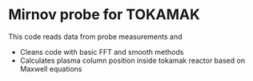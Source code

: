 # Mirnov probe for TOKAMAK
This code reads data from probe measurements and

* Cleans code with basic FFT and smooth methods
* Calculates plasma column position inside tokamak reactor based on Maxwell equations